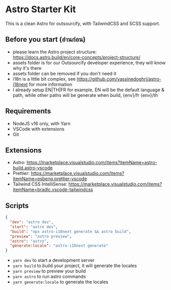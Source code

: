 # Astro Starter Kit

This is a clean Astro for outsourcify, with TailwindCSS and SCSS support.

## Before you start (อ่านก่อน)

- please learn the Astro project structure: https://docs.astro.build/en/core-concepts/project-structure/
- assets folder is for our Outsourcify developer experience, they will know why it's there
- assets folder can be removed if you don't need it
- i18n is a little bit complex, see https://github.com/yassinedoghri/astro-i18next for more information
- I already setup EN|TH|FR for example, EN will be the default language & path, while other paths will be generate when build, {env}/fr {env}/th

## Requirements

- NodeJS v16 only, with Yarn
- VSCode with extensions
- Git

## Extensions

- Astro: https://marketplace.visualstudio.com/items?itemName=astro-build.astro-vscode
- Prettier: https://marketplace.visualstudio.com/items?itemName=esbenp.prettier-vscode
- Tailwind CSS IntelliSense: https://marketplace.visualstudio.com/items?itemName=bradlc.vscode-tailwindcss

## Scripts

```json
{
  "dev": "astro dev",
  "start": "astro dev",
  "build": "npx astro-i18next generate && astro build",
  "preview": "astro preview",
  "astro": "astro",
  "generate:locale": "astro-i18next generate"
}
```

- `yarn dev` to start a development server
- `yarn build` to build your project, it will generate the locales
- `yarn preview` to preview your build
- `yarn astro` to run astro commands
- `yarn generate:locale` to generate the locales
